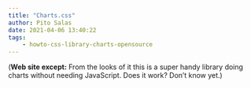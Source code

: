 ```yaml
---
title: "Charts.css"
author: Pito Salas
date: 2021-04-06 13:40:22
tags:
    - howto-css-library-charts-opensource
---
```



(**Web site except:** From the looks of it this is a super handy library doing charts without needing JavaScript. Does it work? Don’t know yet.) 
